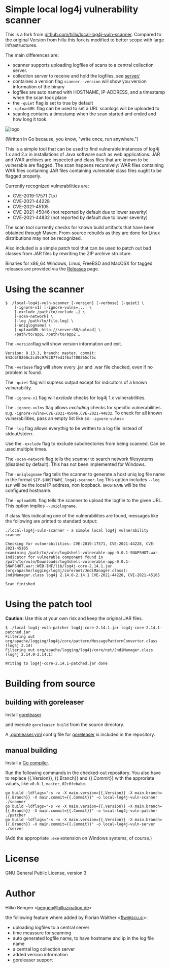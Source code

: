 # Simple local log4j vulnerability scanner

This is a fork from [github.com/hillu/local-log4j-vuln-scanner](https://github.com/hillu/local-log4j-vuln-scanner).
Compared to the original Version from hillu this fork is modified to better scope with large infrastructures.

The main differences are:
- scanner supports uploading logfiles of scans to a central collection server.
- collection server to receive and hold the logfiles, see [server/](server/)
- containes a version flag `scanner -version` will show you version information of the binary
- logfiles are auto named with HOSTNAME, IP-ADDRESS, and a timestamp when the scan took place
- the `-quiet` flag is set to true by default
- `-uploadURL` flag can be used to set a URL scanlogs will be uploaded to
- scanlog contains a timestamp when the scan started and ended and how long it took.


![logo](logo.png)

(Written in Go because, you know, "write once, run anywhere.")

This is a simple tool that can be used to find vulnerable instances of
log4j 1.x and 2.x in installations of Java software such as web
applications. JAR and WAR archives are inspected and class files that
are known to be vulnerable are flagged. The scan happens recursively:
WAR files containing WAR files containing JAR files containing
vulnerable class files ought to be flagged properly.

Currently recognized vulnerabilities are:
- CVE-2019-17571 (1.x)
- CVE-2021-44228
- CVE-2021-45105
- CVE-2021-45046 (not reported by default due to lower severity)
- CVE-2021-44832 (not reported by default due to lower severity)

The scan tool currently checks for known build artifacts that have
been obtained through Maven. From-source rebuilds as they are done for
Linux distributions may not be recognized.

Also included is a simple patch tool that can be used to patch out bad
classes from JAR files by rewriting the ZIP archive structure.

Binaries for x86_64 Windows, Linux, FreeBSD and MacOSX for tagged releases are
provided via the
[Releases](https://github.com/scusi/local-log4j-vuln-scanner/releases)
page.

# Using the scanner

```
$ ./local-log4j-vuln-scanner [-version] [-verbose] [-quiet] \
    [-ignore-v1] [-ignore-vulns=...] \
    [-exclude /path/to/exclude …] \
	[-scan-network] \
	[-log /path/to/file.log] \
	[-uniqlogname] \
	[-uploadURL http://server:88/upload] \
    /path/to/app1 /path/to/app2 …
```
The `-version`flag will show version information and exit.
```
Version: 0.13.3, branch: master, commit: 843c6f0260c2cd9c9762877ed1f6aff00265cf5c
```

The `-verbose` flag will show every .jar and .war file checked, even if no problem is found.

The `-quiet` flag will supress output except for indicators of a known vulnerability.

The `-ignore-v1` flag will _exclude_ checks for log4j 1.x vulnerabilities.

The `-ignore-vulns` flag allows _excluding_ checks for specific
vulnerabilities. e.g. `-ignore-vulns=CVE-2021-45046,CVE-2021-44832`.
To check for all known vulnerabilities, pass an empty list like so:
`-ignore-vulns=`

The `-log` flag allows everythig to be written to a log file instead of stdout/stderr.

Use the `-exclude` flag to exclude subdirectories from being scanned. Can be used multiple times.

The `-scan-network` flag tells the scanner to search network filesystems (disabled by default). This has not been implemented for Windows.

The `-uniqlogname` flag tells the scanner to generate a host uniq log file name in the format `$IP-$HOSTNAME_log4j-scanner.log`
This option includes `--log`
`$IP` will be the local IP address, non loopback.
`$HOSTNAME` will be the configured hostname.

The `-uploadURL` flag tells the scanner to upload the logfile to the given URL.
This option implies `--uniqlogname`.

If class files indicating one of the vulnerabilities are found,
messages like the following are printed to standard output:
``` console
./local-log4j-vuln-scanner - a simple local log4j vulnerability scanner

Checking for vulnerabilities: CVE-2019-17571, CVE-2021-44228, CVE-2021-45105
examining /path/to/vuln/log4shell-vulnerable-app-0.0.1-SNAPSHOT.war
indicator for vulnerable component found in /path/to/vuln/Downloads/log4shell-vulnerable-app-0.0.1-SNAPSHOT.war::WEB-INF/lib/log4j-core-2.14.1.jar (org/apache/logging/log4j/core/net/JndiManager.class): JndiManager.class log4j 2.14.0-2.14.1 CVE-2021-44228, CVE-2021-45105

Scan finished
```

# Using the patch tool

**Caution:** Use this at your own risk and keep the original JAR files.
```
$ ./local-log4j-vuln-patcher log4j-core-2.14.1.jar log4j-core-2.14.1-patched.jar
Filtering out org/apache/logging/log4j/core/pattern/MessagePatternConverter.class (log4j 2.14)
Filtering out org/apache/logging/log4j/core/net/JndiManager.class (log4j 2.14.0-2.14.1)

Writing to log4j-core-2.14.1-patched.jar done
```

# Building from source

## building with goreleaser

Install [goreleaser](https://goreleaser.com/)

and execute `goreleaser build` from the source directory.

A [.goreleaser.yml](.goreleaser) config file for [goreleaser](https://goreleaser.com/) is included in the repository.

## manual building
Install a [Go compiler](https://golang.org/dl).

Run the following commands in the checked-out repository.
You also have to replace {{.Version}}, {{.Branch}} and {{.Commit}} with the approriate values, like `v0.0.1`, `master`, `02c0febabe`.

```
go build -ldflags="-s -w -X main.version={{.Version}} -X main.branch={{.Branch}} -X main.commit={{.Commit}}" -o local-log4j-vuln-scanner ./scanner
go build -ldflags="-s -w -X main.version={{.Version}} -X main.branch={{.Branch}} -X main.commit={{.Commit}}" -o local-log4j-vuln-patcher ./patcher
go build -ldflags="-s -w -X main.version={{.Version}} -X main.branch={{.Branch}} -X main.commit={{.Commit}}" -o local-log4j-vuln-server ./server
```
(Add the appropriate `.exe` extension on Windows systems, of course.)

# License

GNU General Public License, version 3

# Author

Hilko Bengen <<bengen@hilluzination.de>>

the following feature where added by Florian Walther <<flw@scu.si>>:
- uploading logfiles to a central server
- time meassure for scanning
- auto generated logfile name, to have hostname and ip in the log file name
- a central log collection server
- added version information
- goreleaser support

